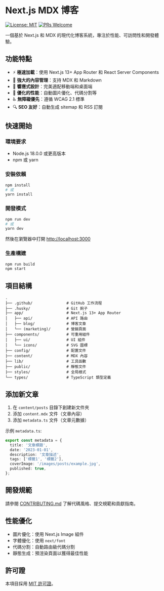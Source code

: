 # Next.js MDX 博客

[![License: MIT](https://img.shields.io/badge/License-MIT-blue.svg)](LICENSE)
[![PRs Welcome](https://img.shields.io/badge/PRs-welcome-brightgreen.svg)](CONTRIBUTING.md)

一個基於 Next.js 和 MDX 的現代化博客系統，專注於性能、可訪問性和開發體驗。

## 功能特點

- ⚡ **極速加載**：使用 Next.js 13+ App Router 和 React Server Components
- 📝 **強大的內容管理**：支持 MDX 和 Markdown
- 🎨 **響應式設計**：完美適配移動端和桌面端
- 🚀 **優化的性能**：自動圖片優化、代碼分割等
- ♿ **無障礙優先**：遵循 WCAG 2.1 標準
- 🔍 **SEO 友好**：自動生成 sitemap 和 RSS 訂閱

## 快速開始

### 環境要求

- Node.js 18.0.0 或更高版本
- npm 或 yarn

### 安裝依賴

```bash
npm install
# 或
yarn install
```

### 開發模式

```bash
npm run dev
# 或
yarn dev
```

然後在瀏覽器中打開 [http://localhost:3000](http://localhost:3000)

### 生產構建

```bash
npm run build
npm start
```

## 項目結構

```
.
├── .github/               # GitHub 工作流程
├── .husky/                # Git 鉤子
├── app/                   # Next.js 13+ App Router
│   ├── api/               # API 路由
│   ├── blog/              # 博客文章
│   └── (marketing)/       # 營銷頁面
├── components/            # 可重用組件
│   ├── ui/                # UI 組件
│   └── icons/             # SVG 圖標
├── config/                # 配置文件
├── content/               # MDX 內容
├── lib/                   # 工具函數
├── public/                # 靜態文件
├── styles/                # 全局樣式
└── types/                 # TypeScript 類型定義
```

## 添加新文章

1. 在 `content/posts` 目錄下創建新文件夾
2. 添加 `content.mdx` 文件（文章內容）
3. 添加 `metadata.ts` 文件（文章元數據）

示例 `metadata.ts`:

```typescript
export const metadata = {
  title: '文章標題',
  date: '2023-01-01',
  description: '文章描述',
  tags: ['標籤1', '標籤2'],
  coverImage: '/images/posts/example.jpg',
  published: true,
};
```

## 開發規範

請參閱 [CONTRIBUTING.md](CONTRIBUTING.md) 了解代碼風格、提交規範和貢獻指南。

## 性能優化

- 圖片優化：使用 Next.js Image 組件
- 字體優化：使用 `next/font`
- 代碼分割：自動路由級代碼分割
- 靜態生成：預渲染頁面以獲得最佳性能

## 許可證

本項目採用 [MIT 許可證](LICENSE)。
